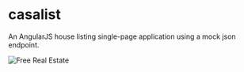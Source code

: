 # casalist
An AngularJS house listing single-page application using a mock json endpoint.

![Free Real Estate](https://media.giphy.com/media/5wWf7GMbT1ZUGTDdTqM/giphy.gif)

